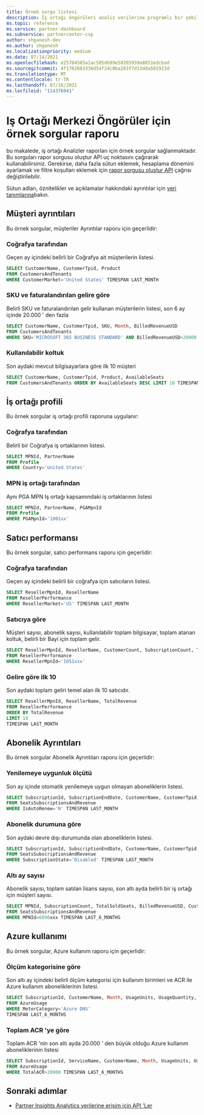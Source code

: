 ```yaml
---
title: Örnek sorgu listesi
description: İş ortağı öngörüleri analiz verilerine programlı bir şekilde erişmek için örnek sorguları kullanın.
ms.topic: reference
ms.service: partner-dashboard
ms.subservice: partnercenter-csp
author: shganesh-dev
ms.author: shganesh
ms.localizationpriority: medium
ms.date: 07/14/2021
ms.openlocfilehash: e25784585a1ac505db99e58265939a8851edcbad
ms.sourcegitcommit: 4f1702683336d54f24c0ba283f7d13dda581923d
ms.translationtype: MT
ms.contentlocale: tr-TR
ms.lasthandoff: 07/16/2021
ms.locfileid: "114376941"
---
```

# <a name="sample-queries-for-partner-center-insights-report"></a>Iş Ortağı Merkezi Öngörüler için örnek sorgular raporu

bu makalede, iş ortağı Analizler raporları için örnek sorgular sağlanmaktadır. Bu sorguları rapor sorgusu oluştur API uç noktasını çağırarak kullanabilirsiniz. Gerekirse, daha fazla sütun eklemek, hesaplama dönemini ayarlamak ve filtre koşulları eklemek için [rapor sorgusu oluştur API](insights-programmatic-access-paradigm.md#create-report-query-api) çağrısı değiştirilebilir.

Sütun adları, öznitelikler ve açıklamalar hakkındaki ayrıntılar için [veri tanımlarına](insights-data-definitions.md)bakın.

## <a name="customer-details"></a>Müşteri ayrıntıları

Bu örnek sorgular, müşteriler Ayrıntılar raporu için geçerlidir:

### <a name="by-geography"></a>Coğrafya tarafından

Geçen ay içindeki belirli bir Coğrafya ait müşterilerin listesi.

```sql
SELECT CustomerName, CustomerTpid, Product 
FROM CustomersAndTenants 
WHERE CustomerMarket='United States' TIMESPAN LAST_MONTH
```

### <a name="by-sku-and-billed-revenue"></a>SKU ve faturalandırılan gelire göre

Belirli SKU ve faturalandırılan gelir kullanan müşterilerin listesi, son 6 ay içinde 20.000 ' den fazla

```sql
SELECT CustomerName, CustomerTpid, SKU, Month, BilledRevenueUSD 
FROM CustomersAndTenants 
WHERE SKU='MICROSOFT 365 BUSINESS STANDARD' AND BilledRevenueUSD>20000 TIMESPAN LAST_6_MONTHS
```

### <a name="by-available-seats"></a>Kullanılabilir koltuk

Son aydaki mevcut bilgisayarlara göre ilk 10 müşteri

```sql
SELECT CustomerName, CustomerTpid, Product, AvailableSeats 
FROM CustomersAndTenants ORDER BY AvailableSeats DESC LIMIT 10 TIMESPAN LAST_MONTH
```

## <a name="partner-profile"></a>İş ortağı profili

Bu örnek sorgular iş ortağı profili raporuna uygulanır:

### <a name="by-geography"></a>Coğrafya tarafından

Belirli bir Coğrafya iş ortaklarının listesi.

```sql
SELECT MPNId, PartnerName 
FROM Profile 
WHERE Country='United States'
```

### <a name="by-mpn-partner"></a>MPN iş ortağı tarafından

Aynı PGA MPN Iş ortağı kapsamındaki iş ortaklarının listesi

```sql
SELECT MPNId, PartnerName, PGAMpnId 
FROM Profile 
WHERE PGAMpnId='1001xx'
```

## <a name="reseller-performance"></a>Satıcı performansı

Bu örnek sorgular, satıcı performans raporu için geçerlidir:

### <a name="by-geography"></a>Coğrafya tarafından

Geçen ay içindeki belirli bir coğrafya için satıcıların listesi.

```sql
SELECT ResellerMpnId, ResellerName 
FROM ResellerPerformance 
WHERE ResellerMarket='US' TIMESPAN LAST_MONTH
```

### <a name="by-reseller"></a>Satıcıya göre

Müşteri sayısı, abonelik sayısı, kullanılabilir toplam bilgisayar, toplam atanan koltuk, belirli bir Bayi için toplam gelir.

```sql
SELECT ResellerMpnId, ResellerName, CustomerCount, SubscriptionCount, TotalAvailableSeats, TotalAssignedSeats, TotalRevenue 
FROM ResellerPerformance 
WHERE ResellerMpnId='1051xxx'
```

### <a name="top-10-by-revenue"></a>Gelire göre ilk 10

Son aydaki toplam geliri temel alan ilk 10 satıcıdır.

```sql
SELECT ResellerMpnId, ResellerName, TotalRevenue 
FROM ResellerPerformance 
ORDER BY TotalRevenue 
LIMIT 10 
TIMESPAN LAST_MONTH
```

## <a name="subscription-details"></a>Abonelik Ayrıntıları

Bu örnek sorgular Abonelik Ayrıntıları raporu için geçerlidir:

### <a name="by-renewal-eligibility"></a>Yenilemeye uygunluk ölçütü

Son ay içinde otomatik yenilemeye uygun olmayan aboneliklerin listesi.

```sql
SELECT SubscriptionId, SubscriptionEndDate, CustomerName, CustomerTpid, Product 
FROM SeatsSubscriptionsAndRevenue 
WHERE IsAutoRenew='N' TIMESPAN LAST_MONTH
```

### <a name="by-subscription-state"></a>Abonelik durumuna göre

Son aydaki devre dışı durumunda olan aboneliklerin listesi.

```sql
SELECT SubscriptionId, SubscriptionEndDate, CustomerName, CustomerTpid, Product 
FROM SeatsSubscriptionsAndRevenue 
WHERE SubscriptionState='Disabled' TIMESPAN LAST_MONTH
```

### <a name="counts-for-six-months"></a>Altı ay sayısı

Abonelik sayısı, toplam satılan lisans sayısı, son altı ayda belirli bir iş ortağı için müşteri sayısı.

```sql
SELECT MPNId, SubscriptionCount, TotalSoldSeats, BilledRevenueUSD, CustomerCount 
FROM SeatsSubscriptionsAndRevenue 
WHERE MPNId=6096xxx TIMESPAN LAST_6_MONTHS
```

## <a name="azure-usage"></a>Azure kullanımı

Bu örnek sorgular, Azure kullanım raporu için geçerlidir:

### <a name="by-meter-category"></a>Ölçüm kategorisine göre

Son altı ay içindeki belirli ölçüm kategorisi için kullanım birimleri ve ACR ile Azure kullanım aboneliklerinin listesi.

```sql
SELECT SubscriptionId, CustomerName, Month, UsageUnits, UsageQuantity, TotalACR 
FROM AzureUsage 
WHERE MeterCategory='Azure DNS' 
TIMESPAN LAST_6_MONTHS
```

### <a name="by-total-acr"></a>Toplam ACR 'ye göre

Toplam ACR 'nin son altı ayda 20.000 ' den büyük olduğu Azure kullanım aboneliklerinin listesi

```sql
SELECT SubscriptionId, ServiceName, CustomerName, Month, UsageUnits, UsageQuantity, TotalACR 
FROM AzureUsage 
WHERE TotalACR>20000 TIMESPAN LAST_6_MONTHS
```

## <a name="next-steps"></a>Sonraki adımlar

- [Partner Insights Analytics verilerine erişim için API 'Ler](insights-programmatic-analytics-available-api.md)
